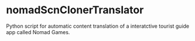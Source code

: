 # nomadScnClonerTranslator
Python script for automatic content translation of a interatctive tourist guide app called Nomad Games.
